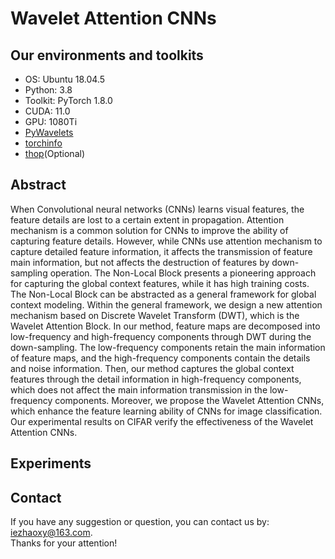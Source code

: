 # Wavelet Attention CNNs

## Our environments and toolkits
* OS: Ubuntu 18.04.5  
* Python: 3.8  
* Toolkit: PyTorch 1.8.0  
* CUDA: 11.0  
* GPU: 1080Ti  
* [PyWavelets](https://github.com/PyWavelets/pywt)  
* [torchinfo](https://github.com/TylerYep/torchinfo)  
* [thop](https://github.com/Lyken17/pytorch-OpCounter)(Optional)  


## Abstract
When Convolutional neural networks (CNNs) learns visual features, the feature details are lost to a certain extent in propagation. Attention mechanism is a common solution for CNNs to improve the ability of capturing feature details. However, while CNNs use attention mechanism to capture detailed feature information, it affects the transmission of feature main information, but not affects the destruction of features by down-sampling operation. The Non-Local Block presents a pioneering approach for capturing the global context features, while it has high training costs. The Non-Local Block can be abstracted as a general framework for global context modeling. Within the general framework, we design a new attention mechanism based on Discrete Wavelet Transform (DWT), which is the Wavelet Attention Block. In our method, feature maps are decomposed into low-frequency and high-frequency components through DWT during the down-sampling. The low-frequency components retain the main information of feature maps, and the high-frequency components contain the details and noise information. Then, our method captures the global context features through the detail information in high-frequency components, which does not affect the main information transmission in the low-frequency components. Moreover, we propose the Wavelet Attention CNNs, which enhance the feature learning ability of CNNs for image classification. Our experimental results on CIFAR verify the effectiveness of the Wavelet Attention CNNs.
## Experiments

## Contact
If you have any suggestion or question, you can contact us by: <iezhaoxy@163.com>.  
Thanks for your attention!
